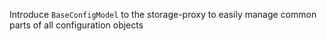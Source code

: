 Introduce `BaseConfigModel` to the storage-proxy to easily manage common parts of all configuration objects

